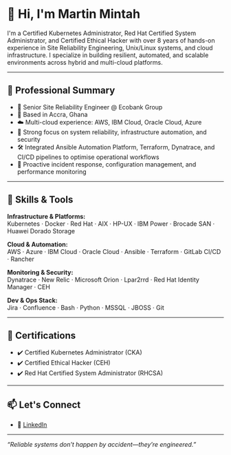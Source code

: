 # 👋 Hi, I'm Martin Mintah


I'm a Certified Kubernetes Administrator, Red Hat Certified System Administrator, and Certified Ethical Hacker with over 8 years of hands-on experience in Site Reliability Engineering, Unix/Linux systems, and cloud infrastructure. I specialize in building resilient, automated, and scalable environments across hybrid and multi-cloud platforms.

---

## 💼 Professional Summary

- 🔧 Senior Site Reliability Engineer @ Ecobank Group  
- 📍 Based in Accra, Ghana  
- ☁️ Multi-cloud experience: AWS, IBM Cloud, Oracle Cloud, Azure  
- 🔐 Strong focus on system reliability, infrastructure automation, and security  
- 🛠️ Integrated Ansible Automation Platform, Terraform, Dynatrace, and CI/CD pipelines to optimise operational workflows  
- 🧠 Proactive incident response, configuration management, and performance monitoring

---

## 🧰 Skills & Tools

**Infrastructure & Platforms:**  
Kubernetes · Docker · Red Hat · AIX · HP-UX · IBM Power · Brocade SAN · Huawei Dorado Storage  

**Cloud & Automation:**  
AWS · Azure · IBM Cloud · Oracle Cloud · Ansible · Terraform · GitLab CI/CD · Rancher  

**Monitoring & Security:**  
Dynatrace · New Relic · Microsoft Orion · Lpar2rrd · Red Hat Identity Manager · CEH  

**Dev & Ops Stack:**  
Jira · Confluence · Bash · Python · MSSQL · JBOSS · Git  

---

## 📜 Certifications

- ✔️ Certified Kubernetes Administrator (CKA) 
- ✔️ Certified Ethical Hacker (CEH)   
- ✔️ Red Hat Certified System Administrator (RHCSA)  

---


## 📫 Let's Connect

- 🔗 [LinkedIn](https://www.linkedin.com/in/martinmintah/)  

---

_“Reliable systems don’t happen by accident—they’re engineered.”_
